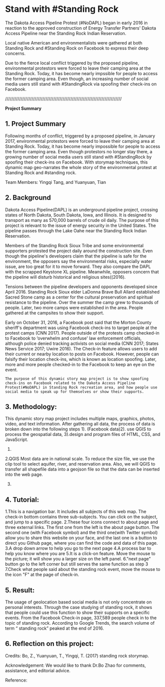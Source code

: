 # Stand with #Standing Rock

The Dakota Access Pipeline Protest (#NoDAPL) began in early 2016 in reaction to the approved construction of Energy Transfer Partners' Dakota Access Pipeline near the Standing Rock Indian Reservation.

Local native American and environmentalists were gathered at both Standing Rock and #Standing Rock on Facebook to express their deep concerns.

Due to the fierce local conflict triggered by the proposed pipeline, environmental protestors were forced to leave their camping area at the Standing Rock. Today, it has become nearly impssible for people to access the former camping area. Even though, an increasing number of social media users still stand with #StandingRock via spoofing their check-ins on Facebook.

///////////////////////////////////////////////////////////////////////////

**Project Summary**
 
## 1. Project Summary 
Following months of conflict, triggered by a proposed pipeline, in January 2017, environmental protestors were forced to leave their camping area at Standing Rock. Today, it has become nearly impossible for people to access the former camping area. Even though protestors no longer stay there, a growing number of social media users still stand with #StandingRock by spoofing their check-ins on Facebook. With storymap techniques, this dynamic map geo-narrates the whole story of the environmental protest at Standing Rock and #standing rock.
 
Team Members:  Yingqi Tang, and Yuanyuan, Tian 
 
## 2. Background
 
  Dakota Access Pipeline(DAPL) is an underground pipeline project, crossing states of North Dakota, South Dakota, Iowa, and Illinois. It is designed to transport as many as 570,000 barrels of crude oil daily. The purpose of this project is relevant to the issue of energy security in the United States. The pipeline passes through the Lake Oahe near the Standing Rock Indian Reservation.

  Members of the Standing Rock Sioux Tribe and some environmental supporters protested the project daily around the construction site. Even though the pipeline's developers claim that the pipeline is safe for the environment, the opposers say the environmental risks, especially water issue, are too great for it to move forward. They also compare the DAPL with the scrapped Keystone XL pipeline. Meanwhile, opposers concern that the pipeline will disturb historical and religious sites((2016).
  
  Tensions between the pipeline developers and opponents developed since April 2016. Standing Rock Sioux elder LaDonna Brave Bull Allard established Sacred Stone camp as a center for the cultural preservation and spiritual resistance to the pipeline. Over the summer the camp grew to thousands of people. Later, two more camps were established in the area. People gathered at the campsites to show their support.
  
   Early on October 31, 2016, a Facebook post said that the Morton County sheriff's department was using Facebook check-ins to target people at the protest camps (CNN 2017). People outside of the protests camp checked-in to Facebook to ‘overwhelm and confuse' law enforcement officials, although police denied tracking activists on social media (CNN 2017; States News Service 2017; Uwire 2016). The Check-in feature allows users to add their current or nearby location to posts on Facebook. However, people can falsify their location check-ins, which is known as location spoofing. Later, more and more people checked-in to the Facebook to keep an eye on the event.
    
    The purpose of this dynamic story map project is to show spoofing check-ins on Facebook related to the Dakota Access Pipeline Protest(#NoDAPL) in Standing Rock recreation area, and how people use social media to speak up for themselves or show their supports.
  
## 3. Methodology:
This dynamic story map project includes multiple maps, graphics, photos, video, and text information. After gathering all data, the process of data is broken down into the following steps 1). (Facebook data)2). use QGIS to process the geospatial data, 3).design and program files of HTML, CSS, and JavaScript.  
 
1.
 
2.QGIS
Most data are in national scale. To reduce the size file, we use the clip tool to select aquifer, river, and reservation area. Also, we will QGIS to transfer all shapefile data into a geojson file so that the data can be inserted into the web page.
 
3.
 
 
 
 
## 4. Tutorial:
1.This is a navigation bar. It includes all subjects of this web map. The check-in bottom contains three sub-subjects. You can click on the subject, and jump to a specific page. 
2.These four icons connect to about page and three external links. The first one from the left is the about page button. The second one (with Facebook symbol) and the third one(with Twitter symbol) allow you to share this website on your face, and the last one is a button to direct you Github page, where you can find the code and data of this page. 
3.A drop down arrow to help you go to the next page
4.A process bar to help you know where you are 
5.It is a click-on feature. Move the mouse to the picture; it will show you a larger size on the left panel. 
6."next page" button go to the left corner but still serves the same function as step 3
7.Check what people said about the standing rock event, move the mouse to the icon "F" at the page of check-in. 
 



 
## 5. Result:
The usage of geolocation based social media is not only concentrate on personal interests. Through the case studying of standing rock, it shows that people could use this function to show their supports on a specific events. From the Facebook Check-in page, 337,589 people check in to the topic of standing rock. According to Google Trends, the search volume of term “ standing rock” peaked at the end of 2016. 
 
 
## 6. Reflection on this project:
 
Credits: Bo, Z., Yuanyuan, T., Yingqi, T.  (2017) standing rock storymap.
 
Acknowledgement:
We would like to thank Dr.Bo Zhao for comments, assistance, and editorial advice.
 
 
Reference:
